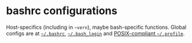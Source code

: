 # bashrc configurations

Host-specifics (including in `~vern`), maybe bash-specific functions.
Global configs are at [`~/.bashrc`](../../.bashrc),
[`~/.bash_login`](../../.bash_login) and [POSIX-compliant `~/.profile`](../../.profile).
